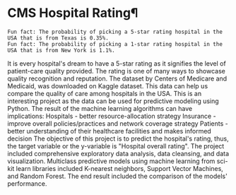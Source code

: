 # CMS Hospital Rating¶

	Fun fact: The probability of picking a 5-star rating hospital in the USA that is from Texas is 0.35%.
	Fun fact: The probability of picking a 1-star rating hospital in the USA that is from New York is 1.1%.


It is every hospital's dream to have a 5-star rating as it signifies the level of patient-care quality provided. The rating is one of many ways to showcase quality recognition and reputation. The dataset by Centers of Medicare and Medicaid, was downloaded on Kaggle dataset. This data can help us compare the quality of care among hospitals in the USA. This is an interesting project as the data can be used for predictive modeling using Python. The result of the machine learning algorithms can have implications:
Hospitals - better resource-allocation strategy
Insurance - improve overall policies/practices and network coverage strategy
Patients - better understanding of their healthcare facilities and makes informed decision
The objective of this project is to predict the hospital's rating, thus, the target variable or the y-variable is "Hospital overall rating".
The project included comprehensive exploratory data analysis, data cleansing, and data visualization. Multiclass predictive models using machine learning from sci-kit learn libraries included K-nearest neighbors, Support Vector Machines, and Random Forest. The end result included the comparison of the models' performance. 
